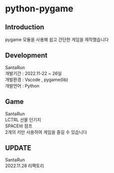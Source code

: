 # python-pygame

## Introduction

 pygame 모듈을 사용해 쉽고 간단한 게임을 제작했습니다

## Development

 SantaRun<br/>
 개발기간 : 2022.11-22 ~ 26일<br/>
 개발환경 : Vscode , pygame(lib)<br/>
 개발언어 : Python<br/>
	
## Game

 SantaRun<br/>
 LCTRL 선물 던기지<br/>
 SPACE바 점프<br/>
 2개의 키만 사용하여 게임을 즐길 수 있습니다<br/>

## UPDATE
 SantaRun<br/>
 2022.11.28 리팩토리<br/>
